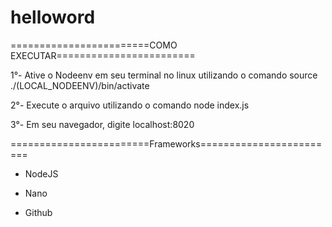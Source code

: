 # helloword

========================COMO EXECUTAR========================

1°- Ative o Nodeenv em seu terminal no linux utilizando o comando source ./(LOCAL_NODEENV)/bin/activate 

2°- Execute o arquivo utilizando o comando node index.js

3°- Em seu navegador, digite localhost:8020 


========================Frameworks========================

- NodeJS

- Nano

- Github
